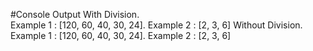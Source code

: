 #Console Output
With Division.  
Example 1 : [120, 60, 40, 30, 24].
Example 2 : [2, 3, 6]
Without Division.  
Example 1 : [120, 60, 40, 30, 24].
Example 2 : [2, 3, 6]
